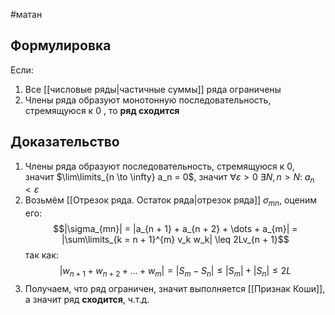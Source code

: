#матан 
## Формулировка
Если:
1. Все [[числовые ряды|частичные суммы]] ряда ограничены
2. Члены ряда образуют монотонную последовательность, стремящуюся к 0
, то **ряд сходится**
## Доказательство
1) Члены ряда образуют последовательность, стремящуюся к 0, значит $\lim\limits_{n \to \infty} a_n = 0$, значит $\forall \varepsilon > 0 \ \exists N, n > N: \ a_n < \varepsilon$
2) Возьмём [[Отрезок ряда. Остаток ряда|отрезок ряда]] $\sigma_{mn}$, оценим его: $$|\sigma_{mn}| = |a_{n + 1} + a_{n + 2} + \dots + a_{m}| = |\sum\limits_{k = n + 1}^{m} v_k w_k| \leq 2Lv_{n + 1}$$ так как: $$|w_{n + 1} + w_{n + 2} + \dots + w_{m}| = |S_{m} - S_{n}| \leq |S_{m}| + |S_{n}| \leq 2L$$
3) Получаем, что ряд ограничен, значит выполняется [[Признак Коши]], а значит ряд **сходится**, ч.т.д.